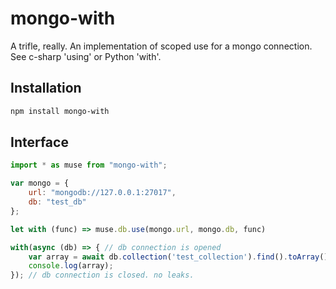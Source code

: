 # mongo-with

A trifle, really. An implementation of scoped use for a mongo connection. See c-sharp 'using' or Python 'with'.

## Installation

```sh
npm install mongo-with
```

## Interface

```javascript
import * as muse from "mongo-with";

var mongo = {
    url: "mongodb://127.0.0.1:27017",
    db: "test_db"
};

let with (func) => muse.db.use(mongo.url, mongo.db, func)

with(async (db) => { // db connection is opened
    var array = await db.collection('test_collection').find().toArray();
    console.log(array);
}); // db connection is closed. no leaks.

```
